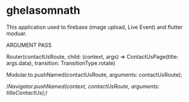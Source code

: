 # ghelasomnath

This application used to firebase (image upload, Live Event) and flutter moduar.

ARGUMENT PASS

Router(contactUsRoute, child: (context, args) => ContactUsPage(title: args.data), transition: TransitionType.rotate)

Modular.to.pushNamed(contactUsRoute, arguments: contactUsRoute);

/*Navigator.pushNamed(context, contactUsRoute, arguments: titleContactUs);*/

